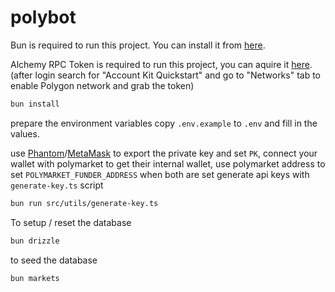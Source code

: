 # polybot

Bun is required to run this project. You can install it from [here](https://bun.sh/).

Alchemy RPC Token is required to run this project, you can aquire it [here](https://www.alchemy.com/). (after login search for "Account Kit Quickstart" and go to "Networks" tab to enable Polygon network and grab the token)

```bash
bun install
```

prepare the environment variables copy `.env.example` to `.env` and fill in the values.

use [Phantom](https://phantom.app/)/[MetaMask](https://metamask.io/) to export the private key and set `PK`, connect your wallet with polymarket to get their internal wallet, use polymarket address to set `POLYMARKET_FUNDER_ADDRESS`
when both are set generate api keys with `generate-key.ts` script

```bash
bun run src/utils/generate-key.ts
```

To setup / reset the database

```bash
bun drizzle
```

to seed the database

```bash
bun markets
```
